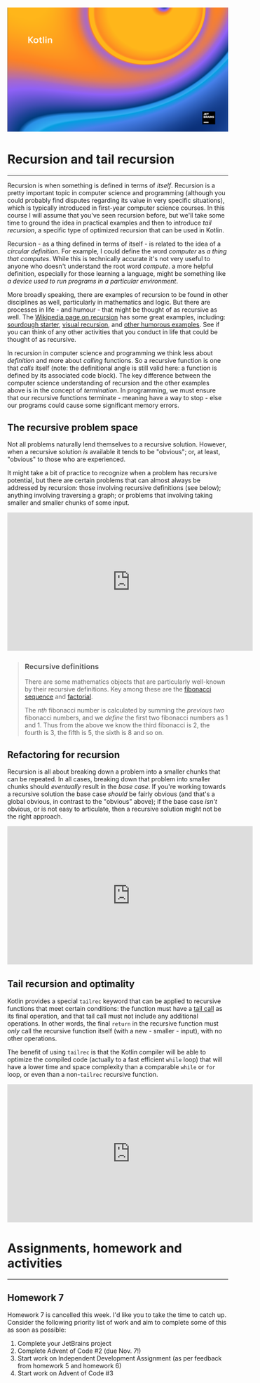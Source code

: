 # ![Programming for Mobile App Development](images/1366x768-kotlin2022_2.png )

# Recursion and tail recursion
---
Recursion is when something is defined in terms of _itself_. Recursion is a pretty important topic in computer science and programming (although you could probably find disputes regarding its value in very specific situations), which is typically introduced in first-year computer science courses. In this course I will assume that you've seen recursion before, but we'll take some time to ground the idea in practical examples and then to introduce _tail recursion_, a specific type of optimized recursion that can be used in Kotlin. 

Recursion - as a thing defined in terms of itself - is related to the idea of a _circular definition_. For example, I could define the word _computer_ as _a thing that computes_. While this is technically accurate it's not very useful to anyone who doesn't understand the root word _compute_. a more helpful definition, especially for those learning a language, might be something like _a device used to run programs in a particular environment_. 

More broadly speaking, there are examples of recursion to be found in other disciplines as well, particularly in mathematics and logic. But there are processes in life - and humour - that might be thought of as recursive as well. The [Wikipedia page on recursion](https://en.wikipedia.org/wiki/Recursion) has some great examples, including: [sourdough starter](https://en.wikipedia.org/wiki/Recursion#Informal_definition), [visual recursion](https://en.wikipedia.org/wiki/Droste_effect), and [other humorous examples](https://en.wikipedia.org/wiki/Recursion#/media/File:Web_Page.png). See if you can think of any other activities that you conduct in life that could be thought of as recursive.

In recursion in computer science and programming we think less about _definition_ and more about _calling_ functions. So a recursive function is one that _calls_ itself (note: the definitional angle is still valid here: a function is defined by its associated code block). The key difference between the computer science understanding of recursion and the other examples above is in the concept of _termination_. In programming, we must ensure that our recursive functions terminate - meaning have a way to stop - else our programs could cause some significant memory errors. 

## The recursive problem space
Not all problems naturally lend themselves to a recursive solution. However, when a recursive solution _is_ available it tends to be "obvious"; or, at least, "obvious" to those who are experienced. 

It might take a bit of practice to recognize when a problem has recursive potential, but there are certain problems that can almost always be addressed by recursion: those involving recursive definitions (see below); anything involving traversing a graph; or problems that involving taking smaller and smaller chunks of some input.  

<iframe width="560" height="315" src="https://www.youtube.com/embed/s4ExU4vaes8" title="YouTube video player" frameborder="0" allow="accelerometer; autoplay; clipboard-write; encrypted-media; gyroscope; picture-in-picture" allowfullscreen></iframe>

> ### Recursive definitions
> There are some mathematics objects that are particularly well-known by their recursive definitions. Key among these are the [fibonacci sequence](https://en.wikipedia.org/wiki/Fibonacci_number) and [factorial](https://en.wikipedia.org/wiki/Factorial). 
>
> The _nth_ fibonacci number is calculated by summing the _previous two_ fibonacci numbers, and we _define_ the first two fibonacci numbers as 1 and 1. Thus from the above we know the third fibonacci is 2, the fourth is 3, the fifth is 5, the sixth is 8 and so on.  

## Refactoring for recursion
Recursion is all about breaking down a problem into a smaller chunks that can be repeated. In all cases, breaking down that problem into smaller chunks should _eventually_ result in the _base case_. If you're working towards a recursive solution the base case _should_ be fairly obvious (and that's a global obvious, in contrast to the "obvious" above); if the base case _isn't_ obvious, or is not easy to articulate, then a recursive solution might not be the right approach.

<iframe width="560" height="315" src="https://www.youtube.com/embed/zv7t7rwa87I" title="YouTube video player" frameborder="0" allow="accelerometer; autoplay; clipboard-write; encrypted-media; gyroscope; picture-in-picture" allowfullscreen></iframe>

## Tail recursion and optimality
Kotlin provides a special `tailrec` keyword that can be applied to recursive functions that meet certain conditions: the function must have a [tail call](https://en.wikipedia.org/wiki/Tail_call) as its final operation, and that tail call must not include any additional operations. In other words, the final `return` in the recursive function must *only* call the recursive function itself (with a new - smaller - input), with no other operations.

The benefit of using `tailrec` is that the Kotlin compiler will be able to optimize the compiled code (actually to a fast efficient `while` loop) that will have a lower time and space complexity than a comparable `while` or `for` loop, or even than a non-`tailrec` recursive function. 

<iframe width="560" height="315" src="https://www.youtube.com/embed/qlc7AoPHXhM" title="YouTube video player" frameborder="0" allow="accelerometer; autoplay; clipboard-write; encrypted-media; gyroscope; picture-in-picture" allowfullscreen></iframe>

# Assignments, homework and activities
---
## Homework 7
Homework 7 is cancelled this week. I'd like you to take the time to catch up. Consider the following priority list of work and aim to complete some of this as soon as possible:
1. Complete your JetBrains project
2. Complete Advent of Code #2 (due Nov. 7!)
3. Start work on Independent Development Assignment (as per feedback from homework 5 and homework 6)
4. Start work on Advent of Code #3